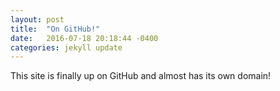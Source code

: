```yaml
---
layout: post
title:  "On GitHub!"
date:   2016-07-18 20:18:44 -0400
categories: jekyll update
---
```

This site is finally up on GitHub and almost has its own domain!
